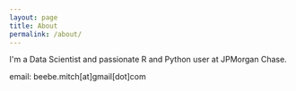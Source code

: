 ```yaml
---
layout: page
title: About
permalink: /about/
---
```


I'm a Data Scientist and passionate R and Python user at JPMorgan Chase.

email: beebe.mitch[at]gmail[dot]com
